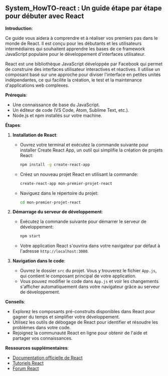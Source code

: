 ## System_HowTO-react : Un guide étape par étape pour débuter avec React

**Introduction**:

Ce guide vous aidera à comprendre et à réaliser vos premiers pas dans le monde de React. Il est conçu pour les débutants et les utilisateurs intermédiaires qui souhaitent apprendre les bases de ce framework JavaScript populaire pour le développement d'interfaces utilisateur.

React est une bibliothèque JavaScript développée par Facebook qui permet de construire des interfaces utilisateur interactives et réactives. Il utilise un composant basé sur une approche pour diviser l'interface en petites unités indépendantes, ce qui facilite la création, le test et la maintenance d'applications web complexes.

**Prérequis**:

* Une connaissance de base du JavaScript.
* Un éditeur de code (VS Code, Atom, Sublime Text, etc.).
* Node.js et npm installés sur votre machine.

**Étapes**:

1. **Installation de React**:

   * Ouvrez votre terminal et exécutez la commande suivante pour installer Create React App, un outil qui simplifie la création de projets React:

     ```bash
     npm install -g create-react-app
     ```

   * Créez un nouveau projet React en utilisant la commande:

     ```bash
     create-react-app mon-premier-projet-react
     ```

   * Naviguez dans le répertoire du projet:

     ```bash
     cd mon-premier-projet-react
     ```

2. **Démarrage du serveur de développement**:

   * Exécutez la commande suivante pour démarrer le serveur de développement:

     ```bash
     npm start
     ```

   * Votre application React s'ouvrira dans votre navigateur par défaut à l'adresse `http://localhost:3000`.

3. **Navigation dans le code**:

   * Ouvrez le dossier `src` du projet. Vous y trouverez le fichier `App.js`, qui contient le composant principal de votre application.
   * Vous pouvez modifier le code dans `App.js` et voir les changements s'afficher automatiquement dans votre navigateur grâce au serveur de développement.

**Conseils**:

* Explorez les composants pré-construits disponibles dans React pour gagner du temps et simplifier votre développement.
* Utilisez les outils de débogage de React pour identifier et résoudre les problèmes dans votre code.
* Rejoignez la communauté React en ligne pour obtenir de l'aide et partager vos connaissances.

**Ressources supplémentaires**:

* [Documentation officielle de React](https://reactjs.org/docs/getting-started.html)
* [Tutoriels React](https://www.freecodecamp.org/learn/front-end-libraries/react/)
* [Forum React](https://reactjs.org/community)



